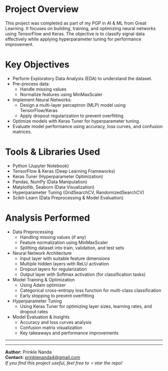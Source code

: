 # Project Overview
This project was completed as part of my PGP in AI & ML from Great Learning. It focuses on building, training, and optimizing neural networks using TensorFlow and Keras. The objective is to classify signal data effectively while applying hyperparameter tuning for performance improvement.

# Key Objectives
  * Perform Exploratory Data Analysis (EDA) to understand the dataset.
  * Pre-process data:
      - Handle missing values
      - Normalize features using MinMaxScaler
  * Implement Neural Networks:
     - Design a multi-layer perceptron (MLP) model using TensorFlow/Keras
     - Apply dropout regularization to prevent overfitting
  * Optimize models with Keras Tuner for hyperparameter tuning.
  * Evaluate model performance using accuracy, loss curves, and confusion matrices.

# Tools & Libraries Used
  * Python (Jupyter Notebook)
  * TensorFlow & Keras (Deep Learning Frameworks)
  * Keras Tuner (Hyperparameter Optimization)
  * Pandas, NumPy (Data Manipulation)
  * Matplotlib, Seaborn (Data Visualization)
  * Hyperparameter Tuning (GridSearchCV, RandomizedSearchCV)
  * Scikit-Learn (Data Preprocessing & Model Evaluation)

# Analysis Performed
  * Data Preprocessing
    - Handling missing values (if any)
    - Feature normalization using MinMaxScaler
    - Splitting dataset into train, validation, and test sets
  * Neural Network Architecture
    - Input layer with suitable feature dimensions
    - Multiple hidden layers with ReLU activation
    - Dropout layers for regularization
    - Output layer with Softmax activation (for classification tasks)
  * Model Training & Optimization
    - Using Adam optimizer
    - Categorical cross-entropy loss function for multi-class classification
    - Early stopping to prevent overfitting
  * Hyperparameter Tuning
    - Using Keras Tuner for optimizing layer sizes, learning rates, and dropout rates
  * Model Evaluation & Insights
    - Accuracy and loss curves analysis
    - Confusion matrix visualization
    - Key takeaways and performance improvements
***
***
**Author:** Prinkle Nanda
<br>**Contact:** prinklenanda4@gmail.com 
<br>*If you find this project useful, feel free to ⭐ star the repo!*
